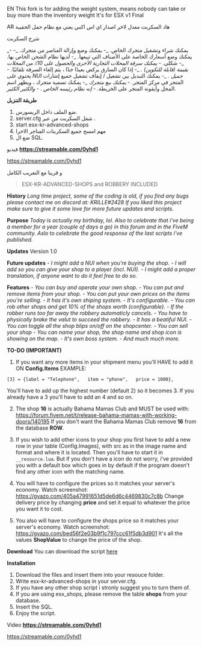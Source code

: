 EN
This fork is for adding the weight system, means nobody can take or buy more than the inventory weight
It's for ESX v1 Final

AR
هاد السكربت معدل لاخر اصدار اي اس اكس يعني 
مع نظام حمل الحقيبة

شرح السكربت

 _- يمكنك شراء وتشغيل متجرك الخاص.
 _- يمكنك وضع وإزالة العناصر من متجرك.
 _- يمكنك وضع أسعارك الخاصة على الأصناف التي تبيعها.
 _- لديها نظام الشحن الخاص بها.
 _- شكلي.
 _- يمكنك سرقة المحلات التجارية الأخرى والحصول على 10٪ من المحلات بقيمة (قابلة للتكوين) ._
 _- إذا كان السارق يركض بعيدًا جدًا ، يتم إلغاء السرقة تلقائيًا.
 _- يحتوي على NUI جميل ._
 _- يمكنك التبديل بين تشغيل / إيقاف تشغيل جميع إشارات المتجر في مركز المتجر.
 _- يمكنك بيع متجرك_
 _- يمكنك تسمية متجرك ، ويظهر اسم المحل وأيقونة المتجر على الخريطة.
 _- إنه نظام رئيسه الخاص ._
 _- والكثير الكثير._


**طريقة التنزبل**

1. ضع الملف داخل الريسورس.
2. server.cfg شغل السكربت من عبر  .
3. start esx-kr-advanced-shops
4. مهم امسح جميع السكربتات المتاجر الاخرا
5. ضع ال SQL.

فيديو
**https://streamable.com/0yhd1**

https://streamable.com/0yhd1

و قريبا مع التعريب الكامل

> ESX-KR-ADVANCED-SHOPS and ROBBERY INCLUDED

**History**
_Long time project, some of the coding is old, if you find any bugs please contact me on discord at: KRILLE#2428
If you liked this project make sure to give it some love for more future updates and scripts._

**Purpose**
_Today is actually my birthday, lol. Also to celebrate that i've being a member for a year (couple of days a go) in this forum and in the FiveM community. Aslo to celebrate the good response of the last scripts i've published._

**Updates**
Version 1.0

**Future updates**
_- I might add a NUI when you're buying the shop._
_- I will add so you can give your shop to a player (incl. NUI)._
_- I might add a proper translation, if anyone want to do it feel free to do so._

**Features**
 _- You can buy and operate your own shop._
 _- You can put and remove items from your shop._
 _- You can put your own prices on the items you're selling._
 _- It has it's own shiping system._
 _- It's configurable._
 _- You can rob other shops and get 10% of the shops worth (configurable)._
 _- If the robber runs too far away the robbery automaticly cancels._
 _- You have to physically brake the valut to succeed the robbery._
 _- It has a beatiful NUI._
 _- You can toggle all the shop blips on/off on the shopcenter._
 _- You can sell your shop_
 _- You can name your shop, the shop name and shop icon is showing on the map._
 _- It's own boss system._
 _- And much much more._

**TO-DO (IMPORTANT)**

1. If you want any more items in your shipment menu you'll HAVE to add it ON **Config.Items**
EXAMPLE:
```
[3] = {label = "Telephone",   item = "phone",   price = 1000},
```
You'll have to add up the highest number (default 2) so it becomes 3. If you already have a 3 you'll have to add an 4 and so on.

2. The shop **16** is actually Bahama Mamas Club and MUST be used with: https://forum.fivem.net/t/release-bahama-mamas-with-working-doors/140195
If you don't want the Bahama Mamas Club remove **16** from the database **ROW**.

3. If you wish to add other icons to your shop you first have to add a new row in your table (Config.Images), with src as in the image name and format and where it is located. Then you'll have to start it in ```__resource.lua```. But if you don't have a icon do not worry, i've provided you with a default box which goes in by default if the program doesn't find any other icon with the matching name.

4. You will have to configure the prices so it matches your server's economy.
Watch screenshot: https://gyazo.com/405a47991651d5de6d6c4469830c7c8b
Change delivery price by changing **price** and set it equal to whatever the price you want it to cost.

5.  You also will have to configure the shops price so it matches your server's economy.
Watch screenshot: https://gyazo.com/bed56f2e03b9f1c797ccc61f5db3d901
It's all the values **ShopValue** to change the price of the shop.

**Download**
You can download the script [here](https://github.com/KRILLE123/)

**Installation**

1. Download the files and insert them into your resouce folder.
2. Write esx-kr-advanced-shops in your server.cfg.
3. If you have any other shop script i stronly suggest you to turn them of.
4. If you are using esx_shops, please remove the table **shops** from your database.
5. Insert the SQL.
6. Enjoy the script.

Video
**https://streamable.com/0yhd1**

https://streamable.com/0yhd1
